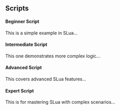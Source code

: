 ## Scripts

<div class="script-box beginner">
  <h4>Beginner Script</h4>
  <p>This is a simple example in SLua...</p>
</div>

<div class="script-box intermediate">
  <h4>Intermediate Script</h4>
  <p>This one demonstrates more complex logic...</p>
</div>

<div class="script-box advanced">
  <h4>Advanced Script</h4>
  <p>This covers advanced SLua features...</p>
</div>

<div class="script-box expert">
  <h4>Expert Script</h4>
  <p>This is for mastering SLua with complex scenarios...</p>
</div>
